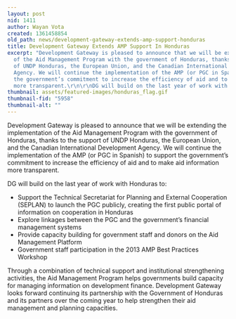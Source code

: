 ```yaml
---
layout: post
nid: 1411
author: Wayan Vota
created: 1361458854
old_path: news/development-gateway-extends-amp-support-honduras
title: Development Gateway Extends AMP Support In Honduras
excerpt: "Development Gateway is pleased to announce that we will be extending the implementation
  of the Aid Management Program with the government of Honduras, thanks to the support
  of UNDP Honduras, the European Union, and the Canadian International Development
  Agency. We will continue the implementation of the AMP (or PGC in Spanish) to support
  the government’s commitment to increase the efficiency of aid and to make aid information
  more transparent.\r\n\r\nDG will build on the last year of work with Honduras to:"
thumbnail: assets/featured-images/honduras_flag.gif
thumbnail-fid: "5958"
thumbnail-alt: ""
---
```


Development Gateway is pleased to announce that we will be extending the implementation of the Aid Management Program with the government of Honduras, thanks to the support of UNDP Honduras, the European Union, and the Canadian International Development Agency. We will continue the implementation of the AMP (or PGC in Spanish) to support the government’s commitment to increase the efficiency of aid and to make aid information more transparent.

DG will build on the last year of work with Honduras to:

- Support the Technical Secretariat for Planning and External Cooperation (SEPLAN) to launch the PGC publicly, creating the first public portal of information on cooperation in Honduras
- Explore linkages between the PGC and the government’s financial management systems
- Provide capacity building for government staff and donors on the Aid Management Platform
- Government staff participation in the 2013 AMP Best Practices Workshop

Through a combination of technical support and institutional strengthening activities, the Aid Management Program helps governments build capacity for managing information on development finance. Development Gateway looks forward continuing its partnership with the Government of Honduras and its partners over the coming year to help strengthen their aid management and planning capacities.
